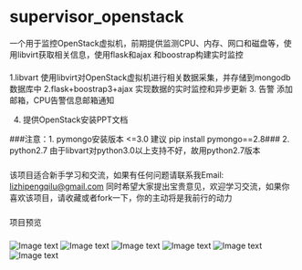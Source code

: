 # supervisor_openstack
一个用于监控OpenStack虚拟机，前期提供监测CPU、内存、网口和磁盘等，使用libvirt获取相关信息，使用flask和ajax 和boostrap构建实时监控
####
####
1.libvart
    使用libvirt对OpenStack虚拟机进行相关数据采集，并存储到mongodb数据库中
2.flask+boostrap3+ajax
     实现数据的实时监控和异步更新
3. 告警
 添加邮箱，CPU告警信息邮箱通知

4. 提供OpenStack安装PPT文档


###注意：1. pymongo安装版本 <=3.0 建议 pip install pymongo==2.8###
         2. python2.7 由于libvart对python3.0以上支持不好，故用python2.7版本
#####

###

       
###
该项目适合新手学习和交流，如果有任何问题请联系我Email: lizhipengqilu@gmail.com
同时希望大家提出宝贵意见，欢迎学习交流，如果你喜欢该项目，请收藏或者fork一下，你的主动将是我前行的动力
###
项目预览
###
![Image text](https://github.com/Frank-qlu/recruit/blob/master/%E6%8B%9B%E8%81%98%E7%88%AC%E8%99%AB/images/1.png)
![Image text](https://github.com/Frank-qlu/recruit/blob/master/%E6%8B%9B%E8%81%98%E7%88%AC%E8%99%AB/images/2.png)
![Image text](https://github.com/Frank-qlu/recruit/blob/master/%E6%8B%9B%E8%81%98%E7%88%AC%E8%99%AB/images/wordcount.png)
![Image text](https://github.com/Frank-qlu/recruit/blob/master/%E6%8B%9B%E8%81%98%E7%88%AC%E8%99%AB/images/educate.png)
![Image text](https://github.com/Frank-qlu/recruit/blob/master/%E6%8B%9B%E8%81%98%E7%88%AC%E8%99%AB/images/experience.png)
![Image text](https://github.com/Frank-qlu/recruit/blob/master/%E6%8B%9B%E8%81%98%E7%88%AC%E8%99%AB/images/search.png)
